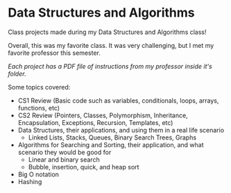  # Data Structures and Algorithms
 
 Class projects made during my Data Structures and Algorithms class! 
 
 Overall, this was my favorite class. It was very challenging, but I met my favorite professor this semester.
 
 *Each project has a PDF file of instructions from my professor inside it's folder.*
 
 Some topics covered: 
 
 - CS1 Review (Basic code such as variables, conditionals, loops, arrays, functions, etc)
 - CS2 Review (Pointers, Classes, Polymorphism, Inheritance, Encapsulation, Exceptions, Recursion, Templates, etc)
 - Data Structures, their applications, and using them in a real life scenario
   - Linked Lists, Stacks, Queues, Binary Search Trees, Graphs
 - Algorithms for Searching and Sorting, their application, and what scenario they would be good for
   - Linear and binary search
   - Bubble, insertion, quick, and heap sort
 - Big O notation
 - Hashing
